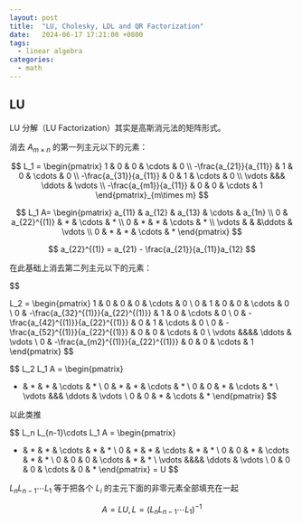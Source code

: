 ```yaml
---
layout: post
title:  "LU, Cholesky, LDL and QR Factorization"
date:   2024-06-17 17:21:00 +0800
tags: 
  - linear algebra
categories:
  - math
---
```


## LU

LU 分解（LU Factorization）其实是高斯消元法的矩阵形式。

消去 $A_{m\times n}$ 的第一列主元以下的元素：

$$
L_1 = 
\begin{pmatrix}
1 & 0 & 0 & \cdots & 0 \\
-\frac{a_{21}}{a_{11}} & 1 & 0 & \cdots & 0 \\
-\frac{a_{31}}{a_{11}} & 0 & 1 & \cdots & 0 \\
\vdots &&& \ddots & \vdots \\
-\frac{a_{m1}}{a_{11}} & 0 & 0 & \cdots & 1
\end{pmatrix}_{m\times m}
$$

$$
L_1 A=
\begin{pmatrix}
a_{11} & a_{12} & a_{13} & \cdots & a_{1n} \\
0 & a_{22}^{(1)}  & * & \cdots & * \\
0 & * & * & \cdots & * \\
\vdots & & &\ddots & \vdots \\
0 & * & * & \cdots & *
\end{pmatrix}
$$

$$
a_{22}^{(1)} = a_{21} - \frac{a_{21}}{a_{11}}a_{12}
$$

在此基础上消去第二列主元以下的元素：

$$

L_2 = 
\begin{pmatrix}
1 & 0 & 0 & 0 & \cdots & 0 \\
0 & 1 & 0 & 0 & \cdots & 0 \\
0 & -\frac{a_{32}^{(1)}}{a_{22}^{(1)}} & 1 & 0 & \cdots & 0 \\
0 & -\frac{a_{42}^{(1)}}{a_{22}^{(1)}} & 0 & 1 & \cdots & 0 \\
0 & -\frac{a_{52}^{(1)}}{a_{22}^{(1)}} & 0 & 0 & \cdots & 0 \\
\vdots &&&& \ddots & \vdots \\
0 & -\frac{a_{m2}^{(1)}}{a_{22}^{(1)}} & 0 & 0 & \cdots & 1
\end{pmatrix}
$$

$$
L_2 L_1 A = 
\begin{pmatrix}
* & * & * & \cdots & * \\
0 & * & * & \cdots & * \\
0 & 0 & * & \cdots & * \\
\vdots &&& \ddots & \vdots \\
0 & 0 & * & \cdots & *
\end{pmatrix}
$$

以此类推

$$
L_n L_{n-1}\cdots L_1 A = 
\begin{pmatrix}
* & * & * & \cdots & * & * \\
0 & * & * & \cdots & * & * \\
0 & 0 & * & \cdots & * & * \\
0 & 0 & 0 & \cdots & * & * \\
\vdots &&&& \ddots & \vdots \\
0 & 0 & 0 & \cdots & 0 & *
\end{pmatrix}
= U
$$

$L_n L_{n-1}\cdots L_1$ 等于把各个 $L_i$ 的主元下面的非零元素全部填充在一起

$$
A = LU,L=(L_n L_{n-1}\cdots L_1)^{-1}
$$

